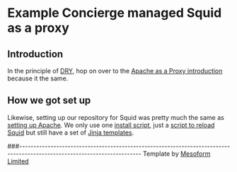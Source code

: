 # Example Concierge managed Squid as a proxy

## Introduction
In the principle of [DRY](https://en.wikipedia.org/wiki/Don%27t_repeat_yourself), hop on over to the [Apache as a Proxy 
introduction](https://github.com/mesoform/apache-fwdproxy#introduction) because it the same.

## How we got set up 
Likewise, setting up our repository for Squid was pretty much the same as [setting up 
Apache](https://github.com/mesoform/apache-fwdproxy#how-we-got-set-up). We only use one [install 
script](https://github.com/mesoform/squid-gcp-proxy/blob/master/files/bin/install.sh), just a [script to reload 
Squid](https://github.com/mesoform/squid-gcp-proxy/blob/master/files/bin/reload) but still have a set of [Jinja 
templates](https://github.com/mesoform/squid-gcp-proxy/tree/master/templates/app).

###-------------------------------------------------------------------------------------------------------------------------
Template by [Mesoform Limited](http://www.mesoform.com)